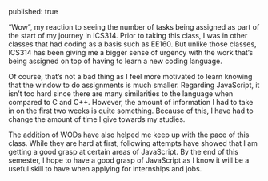 published: true
  
  “Wow”, my reaction to seeing the number of tasks being assigned as part of the start of my journey in ICS314. Prior to taking this class, I was in other classes that had coding as a basis such as EE160. But unlike those classes, ICS314 has been giving me a bigger sense of urgency with the work that’s being assigned on top of having to learn a new coding language. 
  
  Of course, that’s not a bad thing as I feel more motivated to learn knowing that the window to do assignments is much smaller. Regarding JavaScript, it isn’t too hard since there are many similarities to the language when compared to C and C++. However, the amount of information I had to take in on the first two weeks is quite something. Because of this, I have had to change the amount of time I give towards my studies. 
  
  The addition of WODs have also helped me keep up with the pace of this class. While they are hard at first, following attempts have showed that I am getting a good grasp at certain areas of JavaScript. By the end of this semester, I hope to have a good grasp of JavaScript as I know it will be a useful skill to have when applying for internships and jobs.
